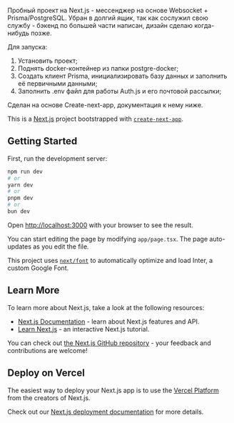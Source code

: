 Пробный проект на Next.js - мессенджер на основе Websocket + Prisma/PostgreSQL. Убран в долгий ящик, так как сослужил свою службу - бэкенд по большей части написан, дизайн сделаю когда-нибудь позже.

Для запуска:
1. Установить проект;
2. Поднять docker-контейнер из папки postgre-docker;
3. Создать клиент Prisma, инициализировать базу данных и заполнить её первичными данными;
4. Заполнить .env файл для работы Auth.js и его почтовой рассылки;

Сделан на основе Create-next-app, документация к нему ниже.

This is a [Next.js](https://nextjs.org/) project bootstrapped with [`create-next-app`](https://github.com/vercel/next.js/tree/canary/packages/create-next-app).

## Getting Started

First, run the development server:

```bash
npm run dev
# or
yarn dev
# or
pnpm dev
# or
bun dev
```

Open [http://localhost:3000](http://localhost:3000) with your browser to see the result.

You can start editing the page by modifying `app/page.tsx`. The page auto-updates as you edit the file.

This project uses [`next/font`](https://nextjs.org/docs/basic-features/font-optimization) to automatically optimize and load Inter, a custom Google Font.

## Learn More

To learn more about Next.js, take a look at the following resources:

- [Next.js Documentation](https://nextjs.org/docs) - learn about Next.js features and API.
- [Learn Next.js](https://nextjs.org/learn) - an interactive Next.js tutorial.

You can check out [the Next.js GitHub repository](https://github.com/vercel/next.js/) - your feedback and contributions are welcome!

## Deploy on Vercel

The easiest way to deploy your Next.js app is to use the [Vercel Platform](https://vercel.com/new?utm_medium=default-template&filter=next.js&utm_source=create-next-app&utm_campaign=create-next-app-readme) from the creators of Next.js.

Check out our [Next.js deployment documentation](https://nextjs.org/docs/deployment) for more details.
